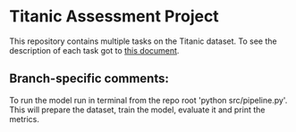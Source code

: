 # Titanic Assessment Project

This repository contains multiple tasks on the Titanic dataset. To see the description of each task got to [this document](docs/TASKS.md).


## Branch-specific comments:
To run the model run in terminal from the repo root 'python src/pipeline.py'. This will prepare the dataset, train the model, evaluate it and print the metrics.


